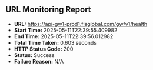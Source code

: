 ## URL Monitoring Report

- **URL:** https://api-gw1-prod1.fisglobal.com/gw/v1/health
- **Start Time:** 2025-05-11T22:39:55.409982
- **End Time:** 2025-05-11T22:39:56.012982
- **Total Time Taken:** 0.603 seconds
- **HTTP Status Code:** 200
- **Status:** Success
- **Failure Reason:** N/A
